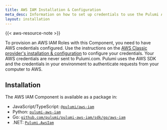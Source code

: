 ```yaml
---
title: AWS IAM Installation & Configuration
meta_desc: Information on how to set up credentials to use the Pulumi AWS IAM component.
layout: installation
---
```


{{< aws-resource-note >}}

To provision an AWS IAM Roles with this Component, you need to have AWS credentials configured. Use the instructions on the [AWS Classic provider's installation & configuration](/registry/packages/aws/installation-configuration) to configure your credentials. Your AWS credentials are never sent to Pulumi.com. Pulumi uses the AWS SDK and the credentials in your environment to authenticate requests from your computer to AWS.

## Installation

The AWS IAM Component is available as a package in:

* JavaScript/TypeScript: [`@pulumi/aws-iam`](https://www.npmjs.com/package/@pulumi/aws-iam)
* Python: [`pulumi-aws-iam`](https://pypi.org/project/pulumi-aws-iam/)
* Go: [`github.com/pulumi/pulumi-aws-iam/sdk/go/aws-iam`](https://github.com/pulumi/pulumi-aws-iam)
* .NET: [`Pulumi.AwsIam`](https://www.nuget.org/packages/Pulumi.AwsIam)
